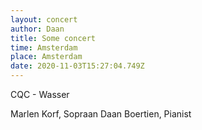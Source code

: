 ```yaml
---
layout: concert
author: Daan
title: Some concert
time: Amsterdam
place: Amsterdam
date: 2020-11-03T15:27:04.749Z
---
```


CQC - Wasser

Marlen Korf, Sopraan
Daan Boertien, Pianist